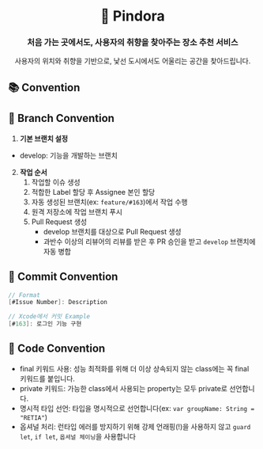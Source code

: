 <div align=center>

# 📍 Pindora
### **처음 가는 곳에서도, 사용자의 취향을 찾아주는 장소 추천 서비스**
사용자의 위치와 취향을 기반으로, 낯선 도시에서도 어울리는 공간을 찾아드립니다.

</div>

## 📚 Convention

## 🔀 Branch Convention
1. **기본 브랜치 설정**
- develop: 기능을 개발하는 브랜치

2. **작업 순서**
    1. 작업할 이슈 생성
    2. 적합한 Label 할당 후 Assignee 본인 할당
    3. 자동 생성된 브랜치(ex: `feature/#163`)에서 작업 수행
    4. 원격 저장소에 작업 브랜치 푸시
    5. Pull Request 생성
        - develop 브랜치를 대상으로 Pull Request 생성
        - 과반수 이상의 리뷰어의 리뷰를 받은 후 PR 승인을 받고 `develop` 브랜치에 자동 병합

## 💬 Commit Convention
```swift
// Format
[#Issue Number]: Description

// Xcode에서 커밋 Example
[#163]: 로그인 기능 구현
```

## 🍎 Code Convention
- final 키워드 사용: 성능 최적화를 위해 더 이상 상속되지 않는 class에는 꼭 final 키워드를 붙입니다.
- private 키워드: 가능한 class에서 사용되는 property는 모두 private로 선언합니다. 
- 명시적 타입 선언: 타입을 명시적으로 선언합니다(ex: `var groupName: String = "RETIA"`)
- 옵셔널 처리: 런타입 에러를 방지하기 위해 강제 언래핑(!)을 사용하지 않고 `guard let`, `if let`, `옵셔널 체이닝`을 사용합니다







